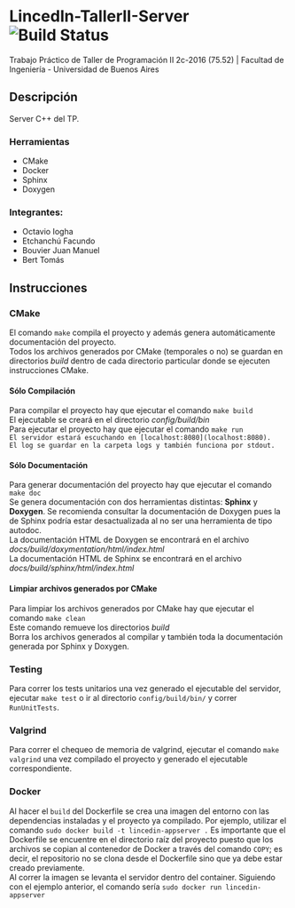 # LincedIn-TallerII-Server ![Build Status](https://travis-ci.org/juanmanuelbouvier/LincedIn-TallerII-Server.svg?branch=master)
Trabajo Práctico de Taller de Programación II 2c-2016 (75.52) | Facultad de Ingeniería - Universidad de Buenos Aires

## Descripción
Server C++ del TP.

### Herramientas
  - CMake
  - Docker
  - Sphinx
  - Doxygen

### Integrantes:
  - Octavio Iogha
  - Etchanchú Facundo
  - Bouvier Juan Manuel
  - Bert Tomás

## Instrucciones

### CMake
El comando `make` compila el proyecto y además genera automáticamente documentación del proyecto.<br />
Todos los archivos generados por CMake (temporales o no) se guardan en directorios _build_ dentro de cada directorio particular donde se ejecuten instrucciones CMake.<br />

#### Sólo Compilación
Para compilar el proyecto hay que ejecutar el comando `make build`<br />
El ejecutable se creará en el directorio _config/build/bin_<br />
Para ejecutar el proyecto hay que ejecutar el comando `make run`<br />
`El servidor estará escuchando en [localhost:8080](localhost:8080).`<br/>
`El log se guardar en la carpeta logs y también funciona por stdout.`<br/>


#### Sólo Documentación
Para generar documentación del proyecto hay que ejecutar el comando `make doc`<br />
Se genera documentación con dos herramientas distintas: **Sphinx** y **Doxygen**. Se recomienda consultar la documentación de Doxygen pues la de Sphinx podría estar desactualizada al no ser una herramienta de tipo autodoc.<br />
La documentación HTML de Doxygen se encontrará en el archivo _docs/build/doxymentation/html/index.html_<br />
La documentación HTML de Sphinx se encontrará en el archivo _docs/build/sphinx/html/index.html_<br />

#### Limpiar archivos generados por CMake
Para limpiar los archivos generados por CMake hay que ejecutar el comando `make clean`<br />
Este comando remueve los directorios _build_<br />
Borra los archivos generados al compilar y también toda la documentación generada por Sphinx y Doxygen.<br />

### Testing
Para correr los tests unitarios una vez generado el ejecutable del servidor, ejecutar `make test` o ir al directorio `config/build/bin/` y correr `RunUnitTests`.<br />

### Valgrind
Para correr el chequeo de memoria de valgrind, ejecutar el comando `make valgrind` una vez compilado el proyecto y generado el ejecutable correspondiente.<br />

### Docker
Al hacer el `build` del Dockerfile se crea una imagen del entorno con las dependencias instaladas y el proyecto ya compilado. Por ejemplo, utilizar el comando `sudo docker build -t lincedin-appserver .` Es importante que el Dockerfile se encuentre en el directorio raíz del proyecto puesto que los archivos se copian al contenedor de Docker a través del comando `COPY`; es decir, el repositorio no se clona desde el Dockerfile sino que ya debe estar creado previamente.<br />
Al correr la imagen se levanta el servidor dentro del container. Siguiendo con el ejemplo anterior, el comando sería `sudo docker run lincedin-appserver`<br />



